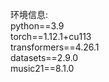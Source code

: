 环境信息:
<br>
python==3.9
<br>
torch==1.12.1+cu113
<br>
transformers==4.26.1
<br>
datasets==2.9.0
<br>
music21==8.1.0
